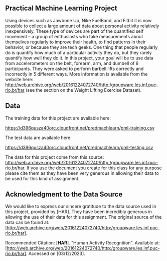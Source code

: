 ## Practical Machine Learning Project

Using devices such as Jawbone Up, Nike FuelBand, and Fitbit it is now possible to collect a large amount of data about personal activity relatively inexpensively. These type of devices are part of the quantified self movement – a group of enthusiasts who take measurements about themselves regularly to improve their health, to find patterns in their behavior, or because they are tech geeks. One thing that people regularly do is quantify how much of a particular activity they do, but they rarely quantify how well they do it. In this project, your goal will be to use data from accelerometers on the belt, forearm, arm, and dumbell of 6 participants. They were asked to perform barbell lifts correctly and incorrectly in 5 different ways. More information is available from the website here: http://web.archive.org/web/20161224072740/http:/groupware.les.inf.puc-rio.br/har (see the section on the Weight Lifting Exercise Dataset).

## Data

The training data for this project are available here:

https://d396qusza40orc.cloudfront.net/predmachlearn/pml-training.csv

The test data are available here:

https://d396qusza40orc.cloudfront.net/predmachlearn/pml-testing.csv



The data for this project come from this source: http://web.archive.org/web/20161224072740/http:/groupware.les.inf.puc-rio.br/har. If you use the document you create for this class for any purpose please cite them as they have been very generous in allowing their data to be used for this kind of assignment.

## Acknowledgment to the Data Source

We would like to express our sincere gratitude to the data source used in this project, provided by [HAR]. They have been incredibly generous in allowing the use of their data for this assignment. The original source of the data can be found at: [http://web.archive.org/web/20161224072740/http:/groupware.les.inf.puc-rio.br/har].

Recommended Citation:
[<b>HAR</b>]. "Human Activity Recognition". Available at: [http://web.archive.org/web/20161224072740/http:/groupware.les.inf.puc-rio.br/har]. Accessed on [03/12/2023].
